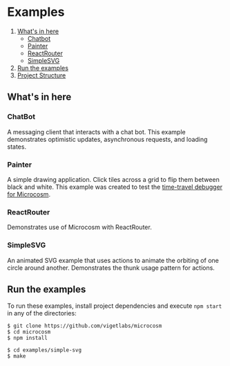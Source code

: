 # Examples

1.  [What's in here](whats-in-here)
    - [Chatbot](chatbot)
    - [Painter](painter)
    - [ReactRouter](reactrouter)
    - [SimpleSVG](simplesvg)
2.  [Run the examples](run-the-examples)
3.  [Project Structure](project-structure)

## What's in here

### ChatBot

A messaging client that interacts with a chat bot. This example
demonstrates optimistic updates, asynchronous requests, and loading
states.

### Painter

A simple drawing application. Click tiles across a grid to flip them
between black and white. This example was created to test the
[time-travel debugger for Microcosm](https://github.com/vigetlabs/microcosm-debugger).

### ReactRouter

Demonstrates use of Microcosm with ReactRouter.

### SimpleSVG

An animated SVG example that uses actions to animate the orbiting of
one circle around another. Demonstrates the thunk usage pattern for
actions.

## Run the examples

To run these examples, install project dependencies and execute `npm start` in any of the directories:

```
$ git clone https://github.com/vigetlabs/microcosm
$ cd microcosm
$ npm install

$ cd examples/simple-svg
$ make
```
